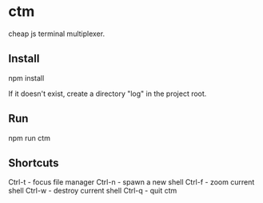 # ctm
cheap js terminal multiplexer.

Install
-------
npm install

If it doesn't exist, create a directory "log" in the project root.

Run
---
npm run ctm

Shortcuts
---------
Ctrl-t - focus file manager
Ctrl-n - spawn a new shell
Ctrl-f - zoom current shell
Ctrl-w - destroy current shell
Ctrl-q - quit ctm
